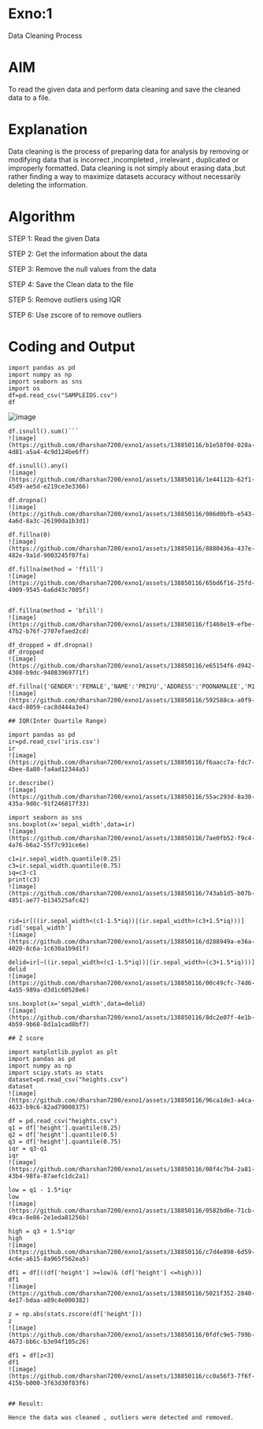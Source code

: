 # Exno:1
Data Cleaning Process

# AIM
To read the given data and perform data cleaning and save the cleaned data to a file.

# Explanation
Data cleaning is the process of preparing data for analysis by removing or modifying data that is incorrect ,incompleted , irrelevant , duplicated or improperly formatted. Data cleaning is not simply about erasing data ,but rather finding a way to maximize datasets accuracy without necessarily deleting the information.

# Algorithm
STEP 1: Read the given Data

STEP 2: Get the information about the data

STEP 3: Remove the null values from the data

STEP 4: Save the Clean data to the file

STEP 5: Remove outliers using IQR

STEP 6: Use zscore of to remove outliers

# Coding and Output
```
import pandas as pd
import numpy as np
import seaborn as sns
import os 
df=pd.read_csv("SAMPLEIDS.csv")
df
```
![image](https://github.com/dharshan7200/exno1/assets/138850116/386699f2-5ead-452a-988f-9dc702780233)
```
df.isnull().sum()```
![image](https://github.com/dharshan7200/exno1/assets/138850116/b1e58f0d-028a-4d81-a5a4-4c9d124be6ff)

df.isnull().any()
![image](https://github.com/dharshan7200/exno1/assets/138850116/1e44112b-62f1-45d9-ae5d-e219ce3e3366)

df.dropna()
![image](https://github.com/dharshan7200/exno1/assets/138850116/086d0bfb-e543-4a6d-8a3c-26190da1b3d1)

df.fillna(0)
![image](https://github.com/dharshan7200/exno1/assets/138850116/8880436a-437e-482e-9a1d-9003245f07fa)

df.fillna(method = 'ffill')
![image](https://github.com/dharshan7200/exno1/assets/138850116/65bd6f16-25fd-4909-9545-6a6d43c7005f)


df.fillna(method = 'bfill')
![image](https://github.com/dharshan7200/exno1/assets/138850116/f1460e19-efbe-47b2-b76f-2707efaed2cd)

df_dropped = df.dropna()
df_dropped
![image](https://github.com/dharshan7200/exno1/assets/138850116/e65154f6-d942-4308-b9dc-94083969771f)

df.fillna({'GENDER':'FEMALE','NAME':'PRIYU','ADDRESS':'POONAMALEE','M1':98,'M2':87,'M3':76,'M4':92,'TOTAL':305,'AVG':89.999999})
![image](https://github.com/dharshan7200/exno1/assets/138850116/592588ca-a0f9-4acd-8059-cac8d444a3e4)

## IQR(Inter Quartile Range)

import pandas as pd
ir=pd.read_csv('iris.csv')
ir
![image](https://github.com/dharshan7200/exno1/assets/138850116/f6aacc7a-fdc7-4bee-8a80-fa4ad12344a5)

ir.describe()
![image](https://github.com/dharshan7200/exno1/assets/138850116/55ac293d-8a30-435a-9d0c-91f246817f33)

import seaborn as sns
sns.boxplot(x='sepal_width',data=ir)
![image](https://github.com/dharshan7200/exno1/assets/138850116/7ae0fb52-f9c4-4a76-b6a2-55f7c931ce6e)

c1=ir.sepal_width.quantile(0.25)
c3=ir.sepal_width.quantile(0.75)
iq=c3-c1
print(c3)
![image](https://github.com/dharshan7200/exno1/assets/138850116/743ab1d5-b07b-4851-ae77-b134525afc42)


rid=ir[((ir.sepal_width<(c1-1.5*iq))|(ir.sepal_width>(c3+1.5*iq)))]
rid['sepal_width']
![image](https://github.com/dharshan7200/exno1/assets/138850116/d288949a-e36a-4020-8c6a-1c630a1b9d1f)

delid=ir[~((ir.sepal_width<(c1-1.5*iq))|(ir.sepal_width>(c3+1.5*iq)))]
delid
![image](https://github.com/dharshan7200/exno1/assets/138850116/00c49cfc-74d6-4a55-989a-d3d1c60528e6)

sns.boxplot(x='sepal_width',data=delid)
![image](https://github.com/dharshan7200/exno1/assets/138850116/8dc2e07f-4e1b-4b59-9b68-8d1a1cad8bf7)

## Z score

import matplotlib.pyplot as plt
import pandas as pd
import numpy as np
import scipy.stats as stats
dataset=pd.read_csv("heights.csv")
dataset
![image](https://github.com/dharshan7200/exno1/assets/138850116/96ca1de3-a4ca-4633-b9c6-82ad79008375)

df = pd.read_csv("heights.csv")
q1 = df['height'].quantile(0.25)
q2 = df['height'].quantile(0.5)
q3 = df['height'].quantile(0.75)
iqr = q3-q1
iqr
![image](https://github.com/dharshan7200/exno1/assets/138850116/08f4c7b4-2a81-43b4-98fa-87aefc1dc2a1)

low = q1 - 1.5*iqr
low
![image](https://github.com/dharshan7200/exno1/assets/138850116/0582bd6e-71cb-49ca-8e86-2e1eda81256b)

high = q3 + 1.5*iqr
high
![image](https://github.com/dharshan7200/exno1/assets/138850116/c7d4e890-6d59-4c6e-a615-8a965f562ea5)

df1 = df[((df['height'] >=low)& (df['height'] <=high))]
df1
![image](https://github.com/dharshan7200/exno1/assets/138850116/5021f352-2840-4e17-bdaa-a89c4e000382)

z = np.abs(stats.zscore(df['height']))
z
![image](https://github.com/dharshan7200/exno1/assets/138850116/0fdfc9e5-799b-4673-bb6c-b3e94f105c26)

df1 = df[z<3]
df1
![image](https://github.com/dharshan7200/exno1/assets/138850116/cc0a56f3-7f6f-415b-b000-3f63d30f83f6)


## Result:

Hence the data was cleaned , outliers were detected and removed.

